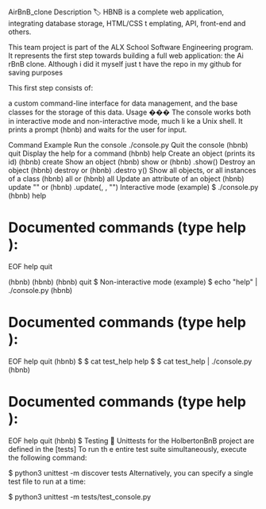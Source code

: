 AirBnB_clone
Description 🏷️
HBNB is a complete web application, integrating database storage, HTML/CSS t
emplating, API, front-end and others.

This team project is part of the ALX School Software Engineering program.
It represents the first step towards building a full web application: the Ai
rBnB clone.
Although i did it myself just t have the repo in my github for saving purposes

This first step consists of:

a custom command-line interface for data management,
and the base classes for the storage of this data.
Usage ���
The console works both in interactive mode and non-interactive mode, much li
ke a Unix shell. It prints a prompt (hbnb) and waits for the user for input.

Command	Example
Run the console	./console.py
Quit the console	(hbnb) quit
Display the help for a command	(hbnb) help <command>
Create an object (prints its id)	(hbnb) create <class>
Show an object	(hbnb) show <class> <id> or (hbnb) <class>.show(<id>)
Destroy an object	(hbnb) destroy <class> <id> or (hbnb) <class>.destro
y(<id>)
Show all objects, or all instances of a class	(hbnb) all or (hbnb) all <class>
Update an attribute of an object	(hbnb) update <class> <id> <attribut
e name> "<attribute value>" or (hbnb) <class>.update(<id>, <attribute name>,
"<attribute value>")
Interactive mode (example)
$ ./console.py
(hbnb) help

Documented commands (type help <topic>):
========================================
EOF  help  quit

(hbnb)
(hbnb)
(hbnb) quit
$
Non-interactive mode (example)
$ echo "help" | ./console.py
(hbnb)

Documented commands (type help <topic>):
========================================
EOF  help  quit
(hbnb)
$
$ cat test_help
help
$
$ cat test_help | ./console.py
(hbnb)

Documented commands (type help <topic>):
========================================
EOF  help  quit
(hbnb)
$
Testing 📏
Unittests for the HolbertonBnB project are defined in the [tests] To run th
e entire test suite simultaneously, execute the following command:

$ python3 unittest -m discover tests
Alternatively, you can specify a single test file to run at a time:

$ python3 unittest -m tests/test_console.py